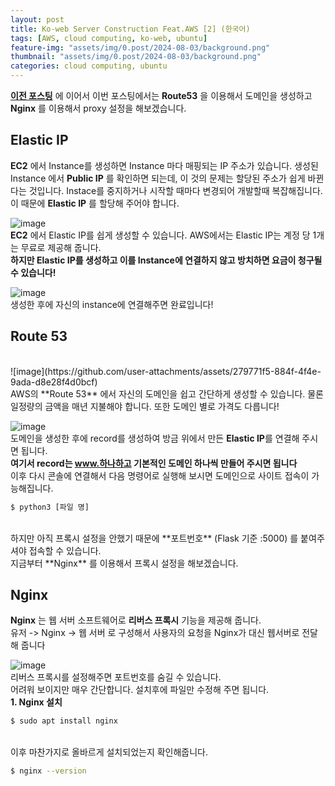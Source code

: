 ```yaml
---
layout: post
title: Ko-web Server Construction Feat.AWS [2] (한국어)
tags: [AWS, cloud computing, ko-web, ubuntu]
feature-img: "assets/img/0.post/2024-08-03/background.png"
thumbnail: "assets/img/0.post/2024-08-03/background.png"
categories: cloud computing, ubuntu
---
```


[**이전 포스팅**](https://koderwiki.github.io/cloud/computing,/ubuntu/2024/08/03/server-1.html) 에 이어서 이번 포스팅에서는 **Route53** 을 이용해서 도메인을 생성하고 **Nginx** 를 이용해서 proxy 설정을 해보겠습니다.

## Elastic IP

**EC2** 에서 Instance를 생성하면 Instance 마다 매핑되는 IP 주소가 있습니다. 생성된 Instance 에서 **Public IP** 를 확인하면 되는데, 이 것의 문제는 할당된 주소가 쉽게 바뀐다는 것입니다. Instace를 중지하거나 시작할 때마다 변경되어 개발할때 복잡해집니다.
<br>
이 때문에 **Elastic IP** 를 할당해 주어야 합니다.

![image](https://github.com/user-attachments/assets/5df79a92-c48d-406a-930f-cf301571cdb7)
<br>
**EC2** 에서 Elastic IP를 쉽게 생성할 수 있습니다. AWS에서는 Elastic IP는 계정 당 1개는 무료로 제공해 줍니다. <br>
**하지만 Elastic IP를 생성하고 이를 Instance에 연결하지 않고 방치하면 요금이 청구될 수 있습니다!**

![image](https://github.com/user-attachments/assets/6e3f9449-e69e-43bf-9bb8-dc232e2a7db1)
<br>
생성한 후에 자신의 instance에 연결해주면 완료입니다!

## Route 53
<br>
![image](https://github.com/user-attachments/assets/279771f5-884f-4f4e-9ada-d8e28f4d0bcf)
<br>
AWS의 **Route 53** 에서 자신의 도메인을 쉽고 간단하게 생성할 수 있습니다. 물론 일정량의 금액을 매년 지불해야 합니다. 또한 도메인 별로 가격도 다릅니다!

![image](https://github.com/user-attachments/assets/5e62cfaa-7a0f-4809-b076-1faa22b10f69)
<br>
도메인을 생성한 후에 record를 생성하여 방금 위에서 만든 **Elastic IP**를 연결해 주시면 됩니다.<br>
**여기서 record는 www.하나하고 기본적인 도메인 하나씩 만들어 주시면 됩니다**
<br>
이후 다시 콘솔에 연결해서 다음 명령어로 실행해 보시면 도메인으로 사이트 접속이 가능해집니다.

```bash
$ python3 [파일 명]
```
<br>
하지만 아직 프록시 설정을 안했기 때문에 **포트번호** (Flask 기준 :5000) 를 붙여주셔야 접속할 수 있습니다. <br>
지금부터 **Nginx** 를 이용해서 프록시 설정을 해보겠습니다.

## Nginx

**Nginx** 는 웹 서버 소프트웨어로 **리버스 프록시** 기능을 제공해 줍니다.<br>
유저 -> Nginx -> 웹 서버 로 구성해서 사용자의 요청을 Nginx가 대신 웹서버로 전달해 줍니다

![image](https://github.com/user-attachments/assets/dd38e4cd-1991-4860-bba4-6a65ebfafc44)
<br>
리버스 프록시를 설정해주면 포트번호를 숨길 수 있습니다. <br>
어려워 보이지만 매우 간단합니다. 설치후에 파일만 수정해 주면 됩니다.
<br>
**1. Nginx 설치**

```bash
$ sudo apt install nginx
```
<br>
이후 마찬가지로 올바르게 설치되었는지 확인해줍니다.

```bash
$ nginx --version
```

















